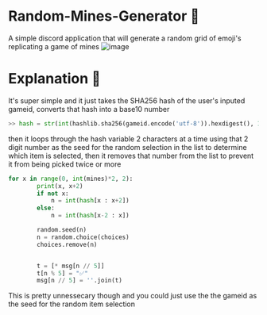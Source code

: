 # Random-Mines-Generator 🤖
A simple discord application that will generate a random grid of emoji's replicating a game of mines
![image](https://user-images.githubusercontent.com/78031685/194453909-70489ad7-99b4-48ad-be3f-bfcdcb6fd769.png)

# Explanation 🧠
It's super simple and it just takes the SHA256 hash of the user's inputed gameid, converts that hash into a base10 number
```py
>> hash = str(int(hashlib.sha256(gameid.encode('utf-8')).hexdigest(), 16))[1:]
```
then it loops through the hash variable 2 characters at a time using that 2 digit number as the seed for the random selection in the list to determine which item is selected, then it removes that number from the list to prevent it from being picked twice or more
```py
for x in range(0, int(mines)*2, 2):
        print(x, x+2)
        if not x:
            n = int(hash[x : x+2])
        else:
            n = int(hash[x-2 : x])

        random.seed(n)
        n = random.choice(choices)
        choices.remove(n)


        t = [* msg[n // 5]]
        t[n % 5] = "✅"
        msg[n // 5] = ''.join(t)
```
This is pretty unnessecary though and you could just use the the gameid as the seed for the random item selection

